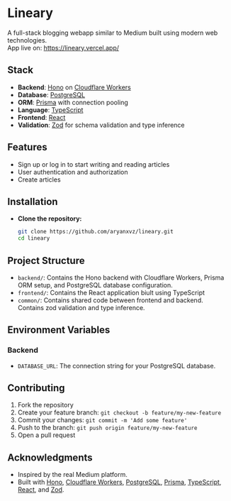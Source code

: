# Lineary

A full-stack blogging webapp similar to Medium built using modern web technologies.    
App live on: https://lineary.vercel.app/

## Stack

- **Backend**: [Hono](https://hono.dev/) on [Cloudflare Workers](https://workers.cloudflare.com/)
- **Database**: [PostgreSQL](https://www.postgresql.org/)
- **ORM**: [Prisma](https://www.prisma.io/) with connection pooling
- **Language**: [TypeScript](https://www.typescriptlang.org/)
- **Frontend**: [React](https://reactjs.org/)
- **Validation**: [Zod](https://zod.dev/) for schema validation and type inference

## Features

- Sign up or log in to start writing and reading articles
- User authentication and authorization
- Create articles

## Installation

-  **Clone the repository:**

    ```sh
    git clone https://github.com/aryanxvz/lineary.git
    cd lineary
    ```

## Project Structure

- `backend/`: Contains the Hono backend with Cloudflare Workers, Prisma ORM setup, and PostgreSQL database configuration.
- `frontend/`: Contains the React application biult using TypeScript
- `common/`: Contains shared code between frontend and backend. Contains zod validation and type inference.

## Environment Variables

### Backend

- `DATABASE_URL`: The connection string for your PostgreSQL database.

## Contributing

1. Fork the repository
2. Create your feature branch: `git checkout -b feature/my-new-feature`
3. Commit your changes: `git commit -m 'Add some feature'`
4. Push to the branch: `git push origin feature/my-new-feature`
5. Open a pull request

## Acknowledgments

- Inspired by the real Medium platform.
- Built with [Hono](https://hono.dev/), [Cloudflare Workers](https://workers.cloudflare.com/), [PostgreSQL](https://www.postgresql.org/), [Prisma](https://www.prisma.io/), [TypeScript](https://www.typescriptlang.org/), [React](https://reactjs.org/), and [Zod](https://zod.dev/).

